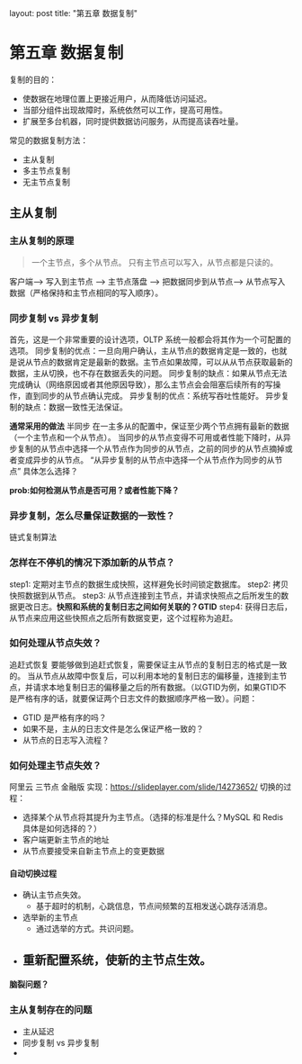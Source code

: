 layout: post
title: "第五章 数据复制"

# 第五章 数据复制
复制的目的：
 - 使数据在地理位置上更接近用户，从而降低访问延迟。
 - 当部分组件出现故障时，系统依然可以工作，提高可用性。
 - 扩展至多台机器，同时提供数据访问服务，从而提高读吞吐量。

常见的数据复制方法：
 - 主从复制
 - 多主节点复制
 - 无主节点复制
 
## 主从复制
### 主从复制的原理
> 一个主节点，多个从节点。
> 只有主节点可以写入，从节点都是只读的。

客户端--> 写入到主节点 --> 主节点落盘 --> 把数据同步到从节点--> 从节点写入数据（严格保持和主节点相同的写入顺序）。
### 同步复制 vs 异步复制
首先，这是一个非常重要的设计选项，OLTP 系统一般都会将其作为一个可配置的选项。
同步复制的优点：一旦向用户确认，主从节点的数据肯定是一致的，也就是说从节点的数据肯定是最新的数据。主节点如果故障，可以从从节点获取最新的数据，主从切换，也不存在数据丢失的问题。
同步复制的缺点：如果从节点无法完成确认（网络原因或者其他原因导致），那么主节点会会阻塞后续所有的写操作，直到同步的从节点确认完成。
异步复制的优点：系统写吞吐性能好。
异步复制的缺点：数据一致性无法保证。

**通常采用的做法**
半同步
在一主多从的配置中，保证至少两个节点拥有最新的数据（一个主节点和一个从节点）。
当同步的从节点变得不可用或者性能下降时，从异步复制的从节点中选择一个从节点作为同步的从节点，之前的同步的从节点摘掉或者变成异步的从节点。
“从异步复制的从节点中选择一个从节点作为同步的从节点” 具体怎么选择？

**prob:如何检测从节点是否可用？或者性能下降？**

### 异步复制，怎么尽量保证数据的一致性？
链式复制算法

### 怎样在不停机的情况下添加新的从节点？
step1: 定期对主节点的数据生成快照，这样避免长时间锁定数据库。
step2: 拷贝快照数据到从节点。
step3: 从节点连接到主节点，并请求快照点之后所发生的数据更改日志。**快照和系统的复制日志之间如何关联的？GTID**
step4: 获得日志后，从节点来应用这些快照点之后所有数据变更，这个过程称为追赶。
### 如何处理从节点失效？
追赶式恢复
要能够做到追赶式恢复，需要保证主从节点的复制日志的格式是一致的。
当从节点从故障中恢复后，可以利用本地的复制日志的偏移量，连接到主节点，并请求本地复制日志的偏移量之后的所有数据。（以GTID为例，如果GTID不是严格有序的话，就要保证两个日志文件的数据顺序严格一致）。问题：
 - GTID 是严格有序的吗？
 - 如果不是，主从的日志文件是怎么保证严格一致的？
 - 从节点的日志写入流程？

### 如何处理主节点失效？ 
阿里云 三节点 金融版 实现：https://slideplayer.com/slide/14273652/
切换的过程：
 - 选择某个从节点将其提升为主节点。（选择的标准是什么？MySQL 和 Redis 具体是如何选择的？）
 - 客户端更新主节点的地址
 - 从节点要接受来自新主节点上的变更数据
#### 自动切换过程
 - 确认主节点失效。
     - 基于超时的机制，心跳信息，节点间频繁的互相发送心跳存活消息。
 - 选举新的主节点
     - 通过选举的方式。共识问题。
 - 重新配置系统，使新的主节点生效。
     - 
####  脑裂问题？

### 主从复制存在的问题
 - 主从延迟
 - 同步复制 vs 异步复制
 - 
